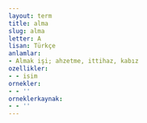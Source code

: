 ```yaml
---
layout: term
title: alma
slug: alma
letter: A
lisan: Türkçe
anlamlar:
- Almak işi; ahzetme, ittihaz, kabız
ozellikler:
- - isim
ornekler:
- - ''
orneklerkaynak:
- - ''
---
```

